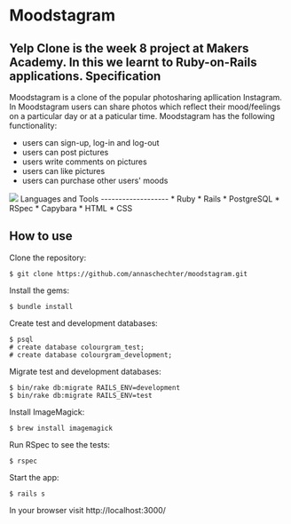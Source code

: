 Moodstagram
===========
Yelp Clone is the week 8 project at Makers Academy. In this we learnt to Ruby-on-Rails applications.
Specification
-------------
Moodstagram is a clone of the popular photosharing apllication Instagram. In Moodstagram users can share photos which reflect their mood/feelings on a particular day or at a paticular time. Moodstagram has the following functionality:
* users can sign-up, log-in and log-out
* users can post pictures
* users write comments on pictures
* users can like pictures
* users can purchase other users' moods

<img src="https://s3-eu-west-1.amazonaws.com/annas-first-test-bucket/moodstagram.png">
Languages and Tools
-------------------
* Ruby
* Rails
* PostgreSQL
* RSpec
* Capybara
* HTML
* CSS

How to use
----------
Clone the repository:
```
$ git clone https://github.com/annaschechter/moodstagram.git
```
Install the gems:
```
$ bundle install
```
Create test and development databases:
```
$ psql
# create database colourgram_test;
# create database colourgram_development;
```
Migrate test and development databases:
```
$ bin/rake db:migrate RAILS_ENV=development
$ bin/rake db:migrate RAILS_ENV=test
```
Install ImageMagick:
```
$ brew install imagemagick
```
Run RSpec to see the tests:
```
$ rspec
```
Start the app:
```
$ rails s
```
In your browser visit http://localhost:3000/

